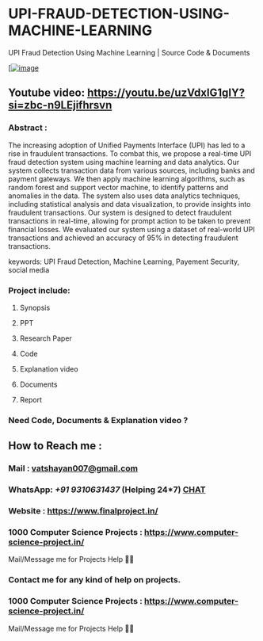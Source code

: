 # UPI-FRAUD-DETECTION-USING-MACHINE-LEARNING
UPI Fraud Detection Using Machine Learning | Source Code & Documents

[[![image](https://github.com/user-attachments/assets/47fce75b-12ab-4032-85bf-4aade3417dc1)](https://github.com/Projects-Developer/UPI-FRAUD-DETECTION-USING-MACHINE-LEARNING/issues/1#issue-2747559323)

## Youtube video: https://youtu.be/uzVdxlG1gIY?si=zbc-n9LEjifhrsvn


### Abstract :

The increasing adoption of Unified Payments Interface (UPI) has led to a rise in fraudulent transactions. To combat this, we propose a real-time UPI fraud detection system using machine learning and data analytics. Our system collects transaction data from various sources, including banks and payment gateways. We then apply machine learning algorithms, such as random forest and support vector machine, to identify patterns and anomalies in the data. The system also uses data analytics techniques, including statistical analysis and data visualization, to provide insights into fraudulent transactions. Our system is designed to detect fraudulent transactions in real-time, allowing for prompt action to be taken to prevent financial losses. We evaluated our system using a dataset of real-world UPI transactions and achieved an accuracy of 95% in detecting fraudulent transactions.


keywords: UPI Fraud Detection, Machine Learning, Payement Security, social media

### Project include: 

1. Synopsis

2. PPT

3. Research Paper


4. Code

5. Explanation video

6. Documents

7. Report


### Need Code, Documents & Explanation video ? 

## How to Reach me :

### Mail : vatshayan007@gmail.com 

### WhatsApp: *+91 9310631437* (Helping 24*7) **[CHAT](https://wa.me/message/CHWN2AHCPMAZK1)** 

### Website : https://www.finalproject.in/

### 1000 Computer Science Projects : https://www.computer-science-project.in/

Mail/Message me for Projects Help 🙏🏻

### Contact me for any kind of help on projects.
### 1000 Computer Science Projects : https://www.computer-science-project.in/


Mail/Message me for Projects Help 🙏🏻

